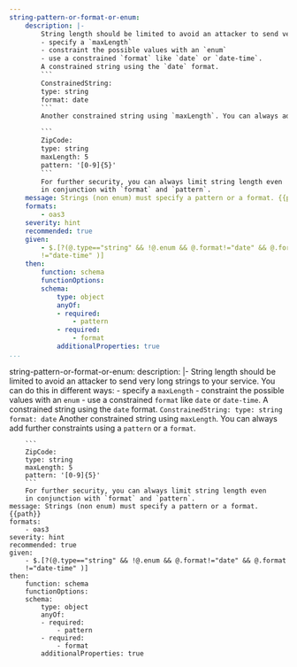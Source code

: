 ```yaml
---
string-pattern-or-format-or-enum:
    description: |-
        String length should be limited to avoid an attacker to send very long strings to your service. You can do this in different ways:
        - specify a `maxLength`
        - constraint the possible values with an `enum`
        - use a constrained `format` like `date` or `date-time`.
        A constrained string using the `date` format.
        ```
        ConstrainedString:
        type: string
        format: date
        ```
        Another constrained string using `maxLength`. You can always add further constraints using a `pattern` or a `format`.

        ```
        ZipCode:
        type: string
        maxLength: 5
        pattern: '[0-9]{5}'
        ```
        For further security, you can always limit string length even
        in conjunction with `format` and `pattern`.
    message: Strings (non enum) must specify a pattern or a format. {{path}}
    formats:
        - oas3
    severity: hint
    recommended: true
    given:
        - $.[?(@.type=="string" && !@.enum && @.format!="date" && @.format
        !="date-time" )]
    then:
        function: schema
        functionOptions:
        schema:
            type: object
            anyOf:
            - required:
                - pattern
            - required:
                - format
            additionalProperties: true
...
```

string-pattern-or-format-or-enum:
    description: |-
        String length should be limited to avoid an attacker to send very long strings to your service. You can do this in different ways:
        - specify a `maxLength`
        - constraint the possible values with an `enum`
        - use a constrained `format` like `date` or `date-time`.
        A constrained string using the `date` format.
        ```
        ConstrainedString:
        type: string
        format: date
        ```
        Another constrained string using `maxLength`. You can always add further constraints using a `pattern` or a `format`.

        ```
        ZipCode:
        type: string
        maxLength: 5
        pattern: '[0-9]{5}'
        ```
        For further security, you can always limit string length even
        in conjunction with `format` and `pattern`.
    message: Strings (non enum) must specify a pattern or a format. {{path}}
    formats:
        - oas3
    severity: hint
    recommended: true
    given:
        - $.[?(@.type=="string" && !@.enum && @.format!="date" && @.format
        !="date-time" )]
    then:
        function: schema
        functionOptions:
        schema:
            type: object
            anyOf:
            - required:
                - pattern
            - required:
                - format
            additionalProperties: true
